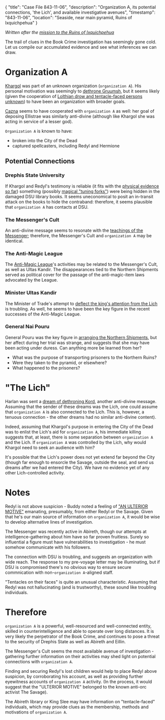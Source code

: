 {
    "title": "Case File 843-11-06",
    "description": "Organization A, its potential connections, 'the Lich', and available investigative avenues",
    "timestamp": "843-11-06",
    "location": "Seaside, near main pyramid, Ruins of Ixquichpehua"
}

*Written after the [mission to the Ruins of Ixquichpehua](/chapters/so-long-for-now)*

The trail of clues in the Book Crime investigation has seemingly gone cold. Let us compile our accumulated evidence and see what inferences we can draw.

# Organization A
[Khargol](/characters/khargol/) was part of an unknown organization (`organization A`). His personal motivation was seemingly to [dethrone Gruumsh](/chapters/the-gospel-according-to-shargaas/), but it seems likely (given the cooperation of [Lolthian drow and tentacle-faced persons unknown](/chapters/walk-the-swine/)) to have been an organization with broader goals.

[Cazna](/characters/cazna/) seems to have cooperated with `organization A` as well: her goal of deposing Ellistrae was similarly anti-divine (although like Khargol she was acting in service of a lesser god).

`Organization A` is known to have:

* broken into the City of the Dead
* captured spellcasters, including Redyl and Hermione

## Potential Connections

### Drephis State University
If Khargol and Redyl's testimony is reliable (it fits with the [physical evidence so far](/chapters/forensic-orcaeology/)) something (possibly [magical "tuning forks"](/chapters/zombie-zombie-zombie-ie-ie/)) were being hidden in the damaged DSU library books. It seems uneconomical to posit an in-transit attack on the books to hide the contraband: therefore, it seems plausible that `organization A` has contacts at DSU.

### The Messenger's Cult
An anti-divine message seems to resonate with the [teachings of the Messenger](/chapters/rockabout/); therefore, the Messenger's Cult and `organization A` may be identical.

### The Anti-Magic League
The [Anti-Magic League](/chapters/neophytes-big-city)'s activities may be related to the Messenger's Cult, as well as Ultas Kandir. The disappearances tied to the Northern Shipments served as political cover for the passage of the anti-magic-item laws advocated by the League.

### Minister Ultas Kandir
The Minister of Trade's attempt to [deflect the king's attention from the Lich](/chapters/neophytes-big-city/) is troubling. As well, he seems to have been the key figure in the recent successes of the Anti-Magic League.

### General Nai Pouru
General Pouru was the key figure in [arranging the Northern Shipments](chapters/law-and-order-special-dictums-unit), but her affect during her trial was strange, and suggests that she may have been acting under duress. Can anything more be learned from her?

* What was the purpose of transporting prisoners to the Northern Ruins?
* Were they taken to the pyramid, or elsewhere?
* What happened to the prisoners?

# "The Lich"
Harlan was sent a [dream of dethroning Kord](/chapters/zombie-zombie-zombie-ie-ie/), another anti-divine message. Assuming that the sender of these dreams was the Lich, one could assume that `organization A` is also connected to the Lich. This is, however, a tenuous connection - the other dreams had no similar anti-divine content).

Indeed, assuming that Khargol's purpose in entering the City of the Dead was to enlist the Lich's aid for `organization A`, his immediate killing suggests that, at least, there is some separation between `organization A` and the Lich. If `organization A` was controlled by the Lich, why would Khargol need to seek an audience with him?

It's possible that the Lich's power does not yet extend far beyond the City (though far enough to ensorcle the Savage, outside the seal, and send us dreams after we had entered the City). We have no evidence yet of any other Lich-controlled activity.

# Notes
Redyl is not above suspicion - Buddy noted a feeling of ["AN ULTERIOR MOTIVE"](/chapters/walk-the-swine/) emanating, presumably, from either Redyl or the Savage. Given that he's our main source of information on `organization A`, it would be wise to develop alternative lines of investigation.

The Messenger was recently active in Abireth, though our attempts at intelligence-gathering about him have so far proven fruitless. Surely so influential a figure must have vulnerabilities to investigation - he must somehow communicate with his followers.

The connection with DSU is troubling, and suggests an organization with wide reach. The response to my pre-voyage letter may be illuminating, but if DSU is compromised there's no obvious way to ensure secure commnication with non-`organization A`-aligned staff.

"Tentacles on their faces" is quite an unusual characteristic. Assuming that Redyl was not hallucinating (and is trustworthy), these sound like troubling individuals.

# Therefore
`organization A` is a powerful, well-resourced and well-connected entity, skilled in counterintelligence and able to operate over long distances. It is very likely the perpetrator of the Book Crime, and continues to pose a threat to the security of Drephis State as well as Abireth and Eillin.

The Messenger's Cult seems the most available avenue of investigation - gathering further information on their activities may shed light on potential connections with `organization A`.

Finding and securing Redyl's lost children would help to place Redyl above suspicion, by corroborating his account, as well as providing further eyewitness accounts of `organization A` activity. (In the process, it would suggest that the "ULTERIOR MOTIVE" belonged to the known anti-orc activist The Savage).

The Abireth library or King Slee may have information on "tentacle-faced" individuals, which may provide clues as the membership, methods and motivations of `organization A`.
